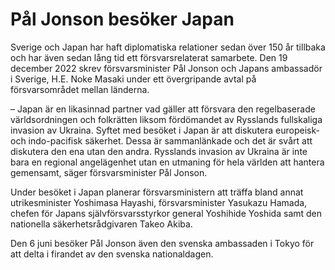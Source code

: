 # Pål Jonson besöker Japan

Sverige och Japan har haft diplomatiska relationer sedan över 150 år tillbaka och har även sedan lång tid ett försvarsrelaterat samarbete. Den 19 december 2022 skrev försvarsminister Pål Jonson och Japans ambassadör i Sverige, H.E. Noke Masaki under ett övergripande avtal på försvarsområdet mellan länderna.

– Japan är en likasinnad partner vad gäller att försvara den regelbaserade världsordningen och folkrätten liksom fördömandet av Rysslands fullskaliga invasion av Ukraina. Syftet med besöket i Japan är att diskutera europeisk- och indo-pacifisk säkerhet. Dessa är sammanlänkade och det är svårt att diskutera den ena utan den andra. Rysslands invasion av Ukraina är inte bara en regional angelägenhet utan en utmaning för hela världen att hantera gemensamt, säger försvarsminister Pål Jonson.

Under besöket i Japan planerar försvarsministern att träffa bland annat utrikesminister Yoshimasa Hayashi, försvarsminister Yasukazu Hamada, chefen för Japans självförsvarsstyrkor general Yoshihide Yoshida samt den nationella säkerhetsrådgivaren Takeo Akiba.

Den 6 juni besöker Pål Jonson även den svenska ambassaden i Tokyo för att delta i firandet av den svenska nationaldagen.

